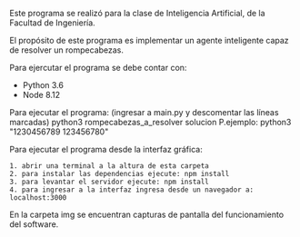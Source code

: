 Este programa se realizó para la clase de Inteligencia Artificial, de 
la Facultad de Ingeniería.

El propósito de este programa es implementar un agente inteligente capaz
de resolver un rompecabezas.

Para ejercutar el programa se debe contar con:

 - Python 3.6
 - Node 8.12

Para ejecutar el programa:
 (ingresar a main.py y descomentar las líneas marcadas)
 python3 rompecabezas_a_resolver solucion
 P.ejemplo: 
 	python3 "1230456789 123456780"

Para ejecutar el programa desde la interfaz gráfica:

	1. abrir una terminal a la altura de esta carpeta
	2. para instalar las dependencias ejecute: npm install
	3. para levantar el servidor ejecute: npm install
	4. para ingresar a la interfaz ingresa desde un navegador a: localhost:3000


En la carpeta img se encuentran capturas de pantalla del funcionamiento del software.


